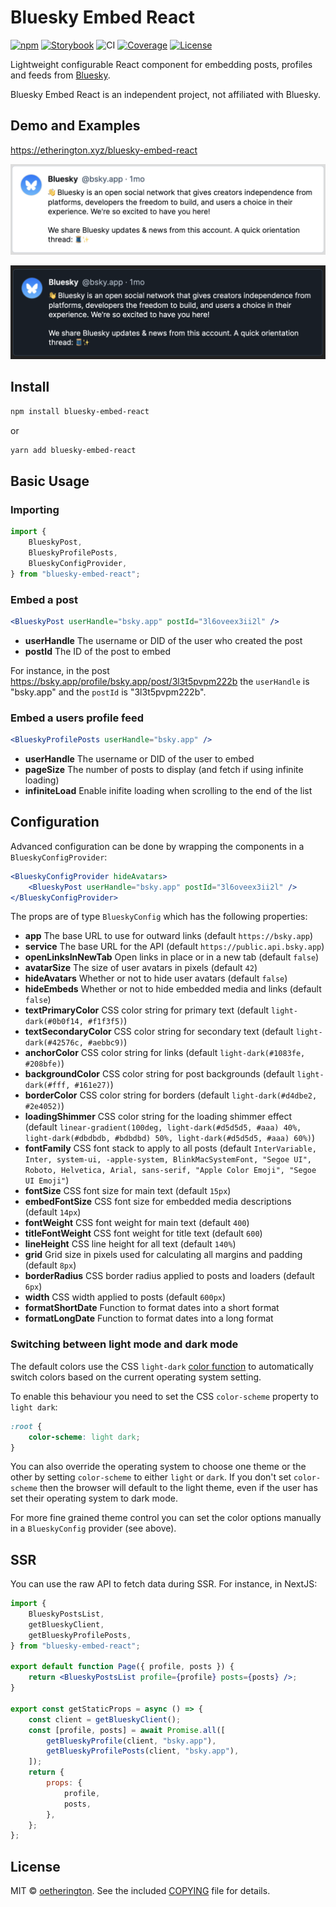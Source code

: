# Bluesky Embed React

[![npm](https://img.shields.io/npm/v/bluesky-embed-react)](https://www.npmjs.com/package/bluesky-embed-react) [![Storybook](https://cdn.jsdelivr.net/gh/storybooks/brand@master/badge/badge-storybook.svg)](https://etherington.xyz/bluesky-embed-react) ![CI](https://github.com/oetherington/bluesky-embed-react/actions/workflows/ci.yml/badge.svg) [![Coverage](https://coveralls.io/repos/github/oetherington/bluesky-embed-react/badge.svg?branch=main)](https://coveralls.io/github/oetherington/bluesky-embed-react?branch=main) [![License](https://img.shields.io/badge/license-MIT-brightgreen.svg)](https://raw.githubusercontent.com/oetherington/bluesky-embed-react/refs/heads/main/COPYING)

Lightweight configurable React component for embedding posts, profiles and feeds
from [Bluesky](https://bsky.app).

Bluesky Embed React is an independent project, not affiliated with Bluesky.

## Demo and Examples

https://etherington.xyz/bluesky-embed-react

![Light mode embed](./public/light-mode.png?raw=true)

![Dark mode embed](./public/dark-mode.png?raw=true)

## Install

```bash
npm install bluesky-embed-react
```

or

```bash
yarn add bluesky-embed-react
```

## Basic Usage

### Importing

```jsx
import {
	BlueskyPost,
	BlueskyProfilePosts,
	BlueskyConfigProvider,
} from "bluesky-embed-react";
```

### Embed a post

```jsx
<BlueskyPost userHandle="bsky.app" postId="3l6oveex3ii2l" />
```

-   **userHandle** The username or DID of the user who created the post
-   **postId** The ID of the post to embed

For instance, in the post https://bsky.app/profile/bsky.app/post/3l3t5pvpm222b
the `userHandle` is "bsky.app" and the `postId` is "3l3t5pvpm222b".

### Embed a users profile feed

```jsx
<BlueskyProfilePosts userHandle="bsky.app" />
```

-   **userHandle** The username or DID of the user to embed
-   **pageSize** The number of posts to display (and fetch if using infinite loading)
-   **infiniteLoad** Enable inifite loading when scrolling to the end of the list

## Configuration

Advanced configuration can be done by wrapping the components in a
`BlueskyConfigProvider`:

```jsx
<BlueskyConfigProvider hideAvatars>
	<BlueskyPost userHandle="bsky.app" postId="3l6oveex3ii2l" />
</BlueskyConfigProvider>
```

The props are of type `BlueskyConfig` which has the following properties:

-   **app** The base URL to use for outward links (default `https://bsky.app`)
-   **service** The base URL for the API (default `https://public.api.bsky.app`)
-   **openLinksInNewTab** Open links in place or in a new tab (default `false`)
-   **avatarSize** The size of user avatars in pixels (default `42`)
-   **hideAvatars** Whether or not to hide user avatars (default `false`)
-   **hideEmbeds** Whether or not to hide embedded media and links (default `false`)
-   **textPrimaryColor** CSS color string for primary text (default `light-dark(#0b0f14, #f1f3f5)`)
-   **textSecondaryColor** CSS color string for secondary text (default `light-dark(#42576c, #aebbc9)`)
-   **anchorColor** CSS color string for links (default `light-dark(#1083fe, #208bfe)`)
-   **backgroundColor** CSS color string for post backgrounds (default `light-dark(#fff, #161e27)`)
-   **borderColor** CSS color string for borders (default `light-dark(#d4dbe2, #2e4052)`)
-   **loadingShimmer** CSS color string for the loading shimmer effect (default `linear-gradient(100deg, light-dark(#d5d5d5, #aaa) 40%, light-dark(#dbdbdb, #bdbdbd) 50%, light-dark(#d5d5d5, #aaa) 60%)`)
-   **fontFamily** CSS font stack to apply to all posts (default `InterVariable, Inter, system-ui, -apple-system, BlinkMacSystemFont, "Segoe UI", Roboto, Helvetica, Arial, sans-serif, "Apple Color Emoji", "Segoe UI Emoji"`)
-   **fontSize** CSS font size for main text (default `15px`)
-   **embedFontSize** CSS font size for embedded media descriptions (default `14px`)
-   **fontWeight** CSS font weight for main text (default `400`)
-   **titleFontWeight** CSS font weight for title text (default `600`)
-   **lineHeight** CSS line height for all text (default `140%`)
-   **grid** Grid size in pixels used for calculating all margins and padding (default `8px`)
-   **borderRadius** CSS border radius applied to posts and loaders (default `6px`)
-   **width** CSS width applied to posts (default `600px`)
-   **formatShortDate** Function to format dates into a short format
-   **formatLongDate** Function to format dates into a long format

### Switching between light mode and dark mode

The default colors use the CSS `light-dark` [color function](https://developer.mozilla.org/en-US/docs/Web/CSS/color_value/light-dark)
to automatically switch colors based on the current operating system setting.

To enable this behaviour you need to set the CSS `color-scheme` property to
`light dark`:

```css
:root {
	color-scheme: light dark;
}
```

You can also override the operating system to choose one theme or the other by
setting `color-scheme` to either `light` or `dark`. If you don't set `color-scheme`
then the browser will default to the light theme, even if the user has set
their operating system to dark mode.

For more fine grained theme control you can set the color options manually
in a `BlueskyConfig` provider (see above).

## SSR

You can use the raw API to fetch data during SSR. For instance, in NextJS:

```jsx
import {
	BlueskyPostsList,
	getBlueskyClient,
	getBlueskyProfilePosts,
} from "bluesky-embed-react";

export default function Page({ profile, posts }) {
	return <BlueskyPostsList profile={profile} posts={posts} />;
}

export const getStaticProps = async () => {
	const client = getBlueskyClient();
	const [profile, posts] = await Promise.all([
		getBlueskyProfile(client, "bsky.app"),
		getBlueskyProfilePosts(client, "bsky.app"),
	]);
	return {
		props: {
			profile,
			posts,
		},
	};
};
```

## License

MIT © [oetherington](https://github.com/oetherington). See the included [COPYING](https://raw.githubusercontent.com/oetherington/bluesky-embed-react/refs/heads/main/COPYING) file for details.
